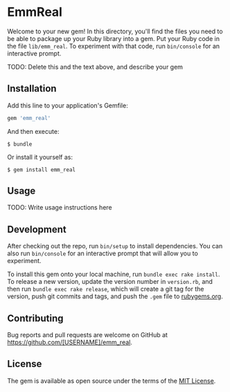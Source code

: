# EmmReal

Welcome to your new gem! In this directory, you'll find the files you need to be able to package up your Ruby library into a gem. Put your Ruby code in the file `lib/emm_real`. To experiment with that code, run `bin/console` for an interactive prompt.

TODO: Delete this and the text above, and describe your gem

## Installation

Add this line to your application's Gemfile:

```ruby
gem 'emm_real'
```

And then execute:

    $ bundle

Or install it yourself as:

    $ gem install emm_real

## Usage

TODO: Write usage instructions here

## Development

After checking out the repo, run `bin/setup` to install dependencies. You can also run `bin/console` for an interactive prompt that will allow you to experiment.

To install this gem onto your local machine, run `bundle exec rake install`. To release a new version, update the version number in `version.rb`, and then run `bundle exec rake release`, which will create a git tag for the version, push git commits and tags, and push the `.gem` file to [rubygems.org](https://rubygems.org).

## Contributing

Bug reports and pull requests are welcome on GitHub at https://github.com/[USERNAME]/emm_real.


## License

The gem is available as open source under the terms of the [MIT License](http://opensource.org/licenses/MIT).

